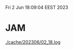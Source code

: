 Fri  2 Jun 18:09:04 EEST 2023
# JAM
<a href='./cache/202306/02_18.log'>./cache/202306/02_18.log</a>
